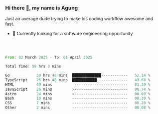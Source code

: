 ### Hi there 👋, my name is Agung
Just an average dude trying to make his coding workflow awesome and fast.

<!--
**agungfir98/agungfir98** is a ✨ _special_ ✨ repository because its `README.md` (this file) appears on your GitHub profile.
-->

- 🔭 Currently looking for a software engineering opportunity
<br/>
<br/>
<!--START_SECTION:waka-->

```rust
From: 02 March 2025 - To: 01 April 2025

Total Time: 59 hrs 3 mins

Go            30 hrs 48 mins  █████████████------------   52.14 %
TypeScript    25 hrs 48 mins  ███████████--------------   43.68 %
HTML          49 mins          ------------------------   01.39 %
JavaScript    26 mins         >------------------------   00.74 %
Astro         24 mins         >------------------------   00.69 %
Bash          10 mins         -------------------------   00.30 %
CSS           7 mins          -------------------------   00.20 %
Other         2 mins          -------------------------   00.08 %
```

<!--END_SECTION:waka-->
